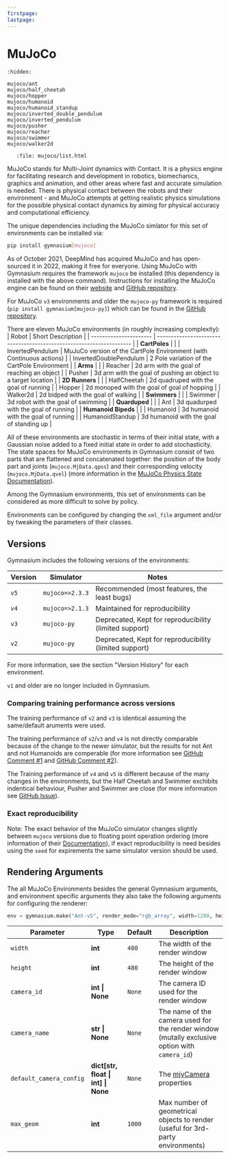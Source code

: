 ```yaml
---
firstpage:
lastpage:
---
```


# MuJoCo

```{toctree}
:hidden:

mujoco/ant
mujoco/half_cheetah
mujoco/hopper
mujoco/humanoid
mujoco/humanoid_standup
mujoco/inverted_double_pendulum
mujoco/inverted_pendulum
mujoco/pusher
mujoco/reacher
mujoco/swimmer
mujoco/walker2d
```

```{raw} html
   :file: mujoco/list.html
```

MuJoCo stands for Multi-Joint dynamics with Contact. It is a physics engine for facilitating research and development in robotics, biomechanics, graphics and animation, and other areas where fast and accurate simulation is needed.
There is physical contact between the robots and their environment - and MuJoCo attempts at getting realistic physics simulations for the possible physical contact dynamics by aiming for physical accuracy and computational efficiency.

The unique dependencies including the MuJoCo simlator for this set of environments can be installed via:

````bash
pip install gymnasium[mujoco]
````

As of October 2021, DeepMind has acquired MuJoCo and has open-sourced it in 2022, making it free for everyone.
Using MuJoCo with Gymnasium requires the framework `mujoco` be installed (this dependency is installed with the above command).
Instructions for installing the MuJoCo engine can be found on their [website](https://mujoco.org) and [GitHub repository](https://github.com/deepmind/mujoco).

For MuJoCo `v3` environments and older the `mujoco-py` framework is required (`pip install gymnasium[mujoco-py]`) which can be found in the [GitHub repository](https://github.com/openai/mujoco-py/tree/master/mujoco_py).

There are eleven MuJoCo environments (in roughly increasing complexity):
| Robot                  | Short Description                                                    |
| ---------------------- | -------------------------------------------------------------------- |
| **CartPoles**          |                                                                      |
| InvertedPendulum       | MuJuCo version of the CartPole Environment (with Continuous actions) |
| InvertedDoublePendulum | 2 Pole variation of the CartPole Environment                         |
| **Arms**               |                                                                      |
| Reacher                | 2d arm with the goal of reaching an object                           |
| Pusher                 | 3d arm with the goal of pushing an object to a target location       |
| **2D Runners**         |                                                                      |
| HalfCheetah            | 2d quadruped with the goal of running                                |
| Hopper                 | 2d monoped with the goal of goal of hopping                          |
| Walker2d               | 2d bidped with the goal of walking                                   |
| **Swimmers**           |                                                                      |
| Swimmer                | 3d robot with the goal of swimming                                   |
| **Quarduped**          |                                                                      |
| Ant                    | 3d quadurped with the goal of running                                |
| **Humanoid Bipeds**    |                                                                      |
| Humanoid               | 3d humanoid with the goal of running                                 |
| HumanoidStandup        | 3d humanoid with the goal of standing up                             |

All of these environments are stochastic in terms of their initial state, with a Gaussian noise added to a fixed initial state in order to add stochasticity.
The state spaces for MuJoCo environments in Gymnasium consist of two parts that are flattened and concatenated together: the position of the body part and joints (`mujoco.MjData.qpos`) and their corresponding velocity (`mujoco.MjData.qvel`) (more information in the [MuJoCo Physics State Documentation](https://mujoco.readthedocs.io/en/stable/computation/index.html#physics-state)).
<!--
Often some of the first positional elements are omitted from the state space since the reward is calculated based on their values, leaving it up to the algorithm to infer these hidden values indirectly.
-->

Among the Gymnasium environments, this set of environments can be considered as more difficult to solve by policy.

Environments can be configured by changing the `xml_file` argument and/or by tweaking the parameters of their classes.


## Versions
Gymnasium includes the following versions of the environments:

| Version | Simulator       | Notes                                            |
| ------- | --------------- | ------------------------------------------------ |
| `v5`    | `mujoco=>2.3.3` | Recommended (most features, the least bugs)      |
| `v4`    | `mujoco=>2.1.3` | Maintained for reproducibility                   |
| `v3`    | `mujoco-py`     | Deprecated, Kept for reproducibility (limited support) |
| `v2`    | `mujoco-py`     | Deprecated, Kept for reproducibility (limited support) |

For more information, see the section "Version History" for each environment.

`v1` and older are no longer included in Gymnasium.

### Comparing training performance across versions
The training performance of `v2` and `v3` is identical assuming the same/default aruments were used.

The training performance of `v2`/`v3` and `v4` is not directly comparable because of the change to the newer simulator, but the results for not Ant and not Humanoids are comperable (for more information see [GitHub Comment #1](https://github.com/openai/gym/pull/2595#issuecomment-1099152505) and [GitHub Comment #2](https://github.com/openai/gym/pull/2762#issuecomment-1135362092)).

The Training performance of `v4` and `v5` is different because of the many changes in the environments, but the Half Cheetah and Swimmer exchibits indentical behaviour, Pusher and Swimmer are close (for more information see [GitHub Issue](https://github.com/Farama-Foundation/Gymnasium/issues/821)).

### Exact reproducibility
Note: The exact behavior of the MuJoCo simulator changes slightly between `mujoco`  versions due to floating point operation ordering (more information of their [Documentation]( https://mujoco.readthedocs.io/en/stable/computation/index.html#reproducibility)), if exact reproducibility is need besides using the `seed` for expirements the same simulator version should be used.

## Rendering Arguments
The all MuJoCo Environments besides the general Gymnasium arguments, and environment specific arguments they also take the following arguments for configuring the renderer:

```python
env = gymnasium.make("Ant-v5", render_mode="rgb_array", width=1280, height=720)
```

| Parameter                   | Type          | Default      | Description                               |
| --------------------------- | ------------- | ------------ | ----------------------------------------- |
| `width`                     | **int**       | `480`        | The width of the render window            |
| `height`                    | **int**       | `480`        | The height of the render window           |
| `camera_id`                 |**int \| None**| `None`       | The camera ID used for the render window  |
| `camera_name`               |**str \| None**| `None`       | The name of the camera used for the render window (mutally exclusive option with `camera_id`) |
| `default_camera_config`     |**dict[str, float \| int] \| None**| `None` |  The [mjvCamera](https://mujoco.readthedocs.io/en/stable/APIreference/APItypes.html#mjvcamera) properties |
| `max_geom`                  | **int**       | `1000`       | Max number of geometrical objects to render (useful for 3rd-party environments) |


<!--
## Custom Models
For more complex locomotion robot environments you can use third party models with the environments.
-->
